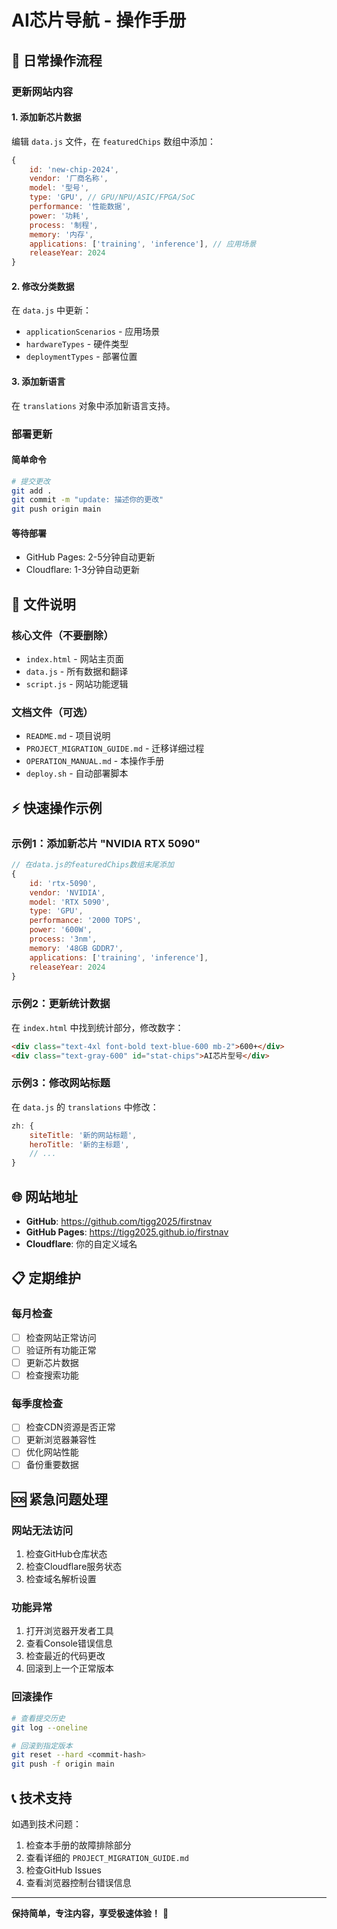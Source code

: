 # AI芯片导航 - 操作手册

## 🚀 日常操作流程

### 更新网站内容

#### 1. 添加新芯片数据
编辑 `data.js` 文件，在 `featuredChips` 数组中添加：
```javascript
{
    id: 'new-chip-2024',
    vendor: '厂商名称',
    model: '型号',
    type: 'GPU', // GPU/NPU/ASIC/FPGA/SoC
    performance: '性能数据',
    power: '功耗',
    process: '制程',
    memory: '内存',
    applications: ['training', 'inference'], // 应用场景
    releaseYear: 2024
}
```

#### 2. 修改分类数据
在 `data.js` 中更新：
- `applicationScenarios` - 应用场景
- `hardwareTypes` - 硬件类型
- `deploymentTypes` - 部署位置

#### 3. 添加新语言
在 `translations` 对象中添加新语言支持。

### 部署更新

#### 简单命令
```bash
# 提交更改
git add .
git commit -m "update: 描述你的更改"
git push origin main
```

#### 等待部署
- GitHub Pages: 2-5分钟自动更新
- Cloudflare: 1-3分钟自动更新

## 🔧 文件说明

### 核心文件（不要删除）
- `index.html` - 网站主页面
- `data.js` - 所有数据和翻译
- `script.js` - 网站功能逻辑

### 文档文件（可选）
- `README.md` - 项目说明
- `PROJECT_MIGRATION_GUIDE.md` - 迁移详细过程
- `OPERATION_MANUAL.md` - 本操作手册
- `deploy.sh` - 自动部署脚本

## ⚡ 快速操作示例

### 示例1：添加新芯片 "NVIDIA RTX 5090"
```javascript
// 在data.js的featuredChips数组末尾添加
{
    id: 'rtx-5090',
    vendor: 'NVIDIA',
    model: 'RTX 5090',
    type: 'GPU',
    performance: '2000 TOPS',
    power: '600W',
    process: '3nm',
    memory: '48GB GDDR7',
    applications: ['training', 'inference'],
    releaseYear: 2024
}
```

### 示例2：更新统计数据
在 `index.html` 中找到统计部分，修改数字：
```html
<div class="text-4xl font-bold text-blue-600 mb-2">600+</div>
<div class="text-gray-600" id="stat-chips">AI芯片型号</div>
```

### 示例3：修改网站标题
在 `data.js` 的 `translations` 中修改：
```javascript
zh: {
    siteTitle: '新的网站标题',
    heroTitle: '新的主标题',
    // ...
}
```

## 🌐 网站地址

- **GitHub**: https://github.com/tigg2025/firstnav
- **GitHub Pages**: https://tigg2025.github.io/firstnav
- **Cloudflare**: 你的自定义域名

## 📋 定期维护

### 每月检查
- [ ] 检查网站正常访问
- [ ] 验证所有功能正常
- [ ] 更新芯片数据
- [ ] 检查搜索功能

### 每季度检查
- [ ] 检查CDN资源是否正常
- [ ] 更新浏览器兼容性
- [ ] 优化网站性能
- [ ] 备份重要数据

## 🆘 紧急问题处理

### 网站无法访问
1. 检查GitHub仓库状态
2. 检查Cloudflare服务状态
3. 检查域名解析设置

### 功能异常
1. 打开浏览器开发者工具
2. 查看Console错误信息
3. 检查最近的代码更改
4. 回滚到上一个正常版本

### 回滚操作
```bash
# 查看提交历史
git log --oneline

# 回滚到指定版本
git reset --hard <commit-hash>
git push -f origin main
```

## 📞 技术支持

如遇到技术问题：
1. 检查本手册的故障排除部分
2. 查看详细的 `PROJECT_MIGRATION_GUIDE.md`
3. 检查GitHub Issues
4. 查看浏览器控制台错误信息

---

**保持简单，专注内容，享受极速体验！** 🚀